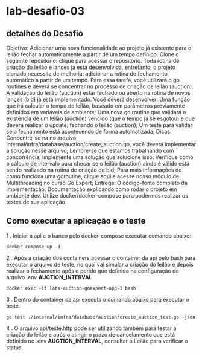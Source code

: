 ﻿# lab-desafio-03
## detalhes do Desafio

Objetivo: Adicionar uma nova funcionalidade ao projeto já existente para o leilão fechar automaticamente a partir de um tempo definido.
Clone o seguinte repositório: clique para acessar o repositório.
Toda rotina de criação do leilão e lances já está desenvolvida, entretanto, o projeto clonado necessita de melhoria: adicionar a rotina de fechamento automático a partir de um tempo.
Para essa tarefa, você utilizará o go routines e deverá se concentrar no processo de criação de leilão (auction). A validação do leilão (auction) estar fechado ou aberto na rotina de novos lançes (bid) já está implementado.
Você deverá desenvolver:
Uma função que irá calcular o tempo do leilão, baseado em parâmetros previamente definidos em variáveis de ambiente;
Uma nova go routine que validará a existência de um leilão (auction) vencido (que o tempo já se esgotou) e que deverá realizar o update, fechando o leilão (auction);
Um teste para validar se o fechamento está acontecendo de forma automatizada;
Dicas:
Concentre-se na no arquivo internal/infra/database/auction/create_auction.go, você deverá implementar a solução nesse arquivo;
Lembre-se que estamos trabalhando com concorrência, implemente uma solução que solucione isso:
Verifique como o cálculo de intervalo para checar se o leilão (auction) ainda é válido está sendo realizado na rotina de criação de bid;
Para mais informações de como funciona uma goroutine, clique aqui e acesse nosso módulo de Multithreading no curso Go Expert; 
Entrega:
O código-fonte completo da implementação.
Documentação explicando como rodar o projeto em ambiente dev.
Utilize docker/docker-compose para podermos realizar os testes de sua aplicação.

## Como executar a aplicação e o teste
1 . Iniciar a api e o banco pelo docker-compose executar comando abaixo:
```
docker compose up -d
```
2 . Após a criação dos containers acessar o container da api pelo bash para executar o arquivo de teste, no qual vai simular a criação do leilão e depois realizar o fechamento após o perido que definido na configuração do arquivo .env <b>AUCTION_INTERVAL</b>
```
docker exec -it labs-auction-goexpert-app-1 bash
```
3 . Dentro do container da api executa o comando abaixo para executar o teste.
```
go test ./internal/infra/database/auction/create_auction_test.go -json
```
4 . O arquivo api/teste.http pode ser utilizando também para testar a criação do leilão e após o atingir o prazo de cancelamento que está definido no .env <b>AUCTION_INTERVAL</b>, consultar o Leilão para verificar o status.

